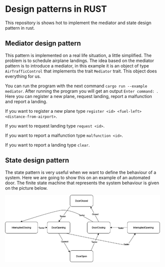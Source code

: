 # Design patterns in RUST
This repository is shows hot to implement the mediator and state design pattern in rust. 

## Mediator design pattern
This pattern is implemented on a real life situation, a little simplified. The problem is to schedule airplane landings. The idea based on the mediator pattern is to introduce a mediator, in this example it is an object of type `AirTrafficControl` that implements the trait `Mediator` trait. This object does everything for us.

You can run the program with the next command `cargo run --example mediator`. After running the program you will get an output `Enter command: `. Here you can register a new plane, request landing, report a malfunction and report a landing.

If you want to register a new plane type `register <id> <fuel-left> <distance-from-airport>`.

If you want to request landing type `request <id>`.

If you want to report a malfunction type `malfunction <id>`.

If you want to report a landing type `clear`.

## State design pattern
The state pattern is very useful when we want to define the behaviour of a system. Here we are going to show this on an example of an automated door. The finite state machine that represents the system behaviour is given on the picture below.

![Alt text](automated-door.png)